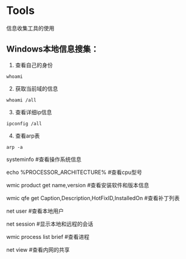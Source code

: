 # Tools

信息收集工具的使用

## Windows本地信息搜集：

1. 查看自己的身份

```
whoami
```

2. 获取当前域的信息

```
whoami /all
```

3. 查看详细ip信息

```
ipconfig /all
```

4. 查看arp表

```
arp -a     
```


systeminfo    #查看操作系统信息

echo %PROCESSOR_ARCHITECTURE%    #查看cpu型号

wmic product get name,version  #查看安装软件和版本信息

wmic qfe get Caption,Description,HotFixID,InstalledOn  #查看补丁列表

net user  #查看本地用户

net session  #显示本地和远程的会话

wmic process list brief   #查看进程

net view   #查看内网的共享
